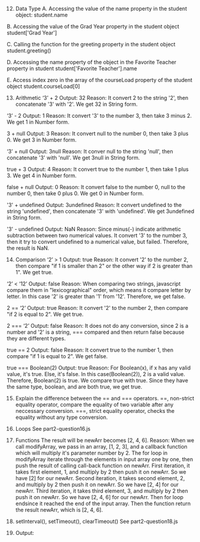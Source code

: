 12. Data Type
A. Accessing the value of the name property in the student object:
   student.name

B. Accessing the value of the Grad Year property in the student object
   student['Grad Year']

C. Calling the function for the greeting property in the student object
   student.greeting()

D. Accessing the name property of the object in the Favorite Teacher property in student
   student['Favorite Teacher'].name

E. Access index zero in the array of the courseLoad property of the student object
   student.courseLoad[0]

13. Arithmetic
‘3’ + 2
Output: 32
Reason: It convert 2 to the string '2', then concatenate '3' with '2'. We get 32 in String form.

‘3’ - 2
Output: 1
Reason: It convert '3' to the number 3, then take 3 minus 2. We get 1 in Number form.

3 + null
Output: 3
Reason: It convert null to the number 0, then take 3 plus 0. We get 3 in Number form.

‘3’ + null
Output: 3null
Reason: It conver null to the string 'null', then concatenate '3' with 'null'. We get 3null in String form. 

true + 3
Output: 4
Reason: It convert true to the number 1, then take 1 plus 3. We get 4 in Number form.

false + null
Output: 0
Reason: It convert false to the number 0, null to the number 0, then take 0 plus 0. We get 0 in Number form.

'3' + undefined
Output: 3undefined
Reason: It convert undefined to the string 'undefined', then concatenate '3' with 'undefined'. We get 3undefined in String form.

'3' - undefined
Output: NaN
Reason: Since minus(-) indicate arithmetic subtraction between two numerical values. It convert '3' to the number 3, then it try to convert undefined to a numerical value, but failed. Therefore, the result is NaN.

14. Comparison
‘2’ > 1
Output: true
Reason: It convert '2' to the number 2, then compare "if 1 is smaller than 2" or the other way if 2 is greater than 1". We get true.

‘2’ < ‘12’
Output: false
Reason: When comparing two strings, javascript compare them in "lexicographical" order, which means it compare letter by letter. In this case '2' is greater than '1' from '12'. Therefore, we get false.

2 == ‘2’
Output: true
Reason: It convert '2' to the number 2, then compare "if 2 is equal to 2". We get true.

2 === ‘2’
Output: false
Reason: It does not do any conversion, since 2 is a number and '2' is a string, === compared and then return false because they are different types.

true == 2
Output: false
Reason: It convert true to the number 1, then compare "if 1 is equal to 2". We get false.

true === Boolean(2)
Output: true
Reason: For Boolean(x), if x has any valid value, it's true. Else, it's false. In this case(Boolean(2)), 2 is a valid value. Therefore, Boolean(2) is true. We compare true with true. Since they have the same type, boolean, and are both true, we get true.

15. Explain the difference between the == and === operators.
==, non-strict equality operator, compare the equality of two variable after any neccessary conversion.
===, strict equality operator, checks the equality without any type conversion.

16. Loops
See part2-question16.js

17. Functions
The result will be newArr becomes [2, 4, 6].
Reason: When we call modifyArray, we pass in an array, [1, 2, 3], and a callback function which will multiply it's parameter number by 2. The for loop in modifyArray iterate through the elements in input array one by one, then push the result of calling call-back function on newArr. First iteration, it takes first element, 1, and multiply by 2 then push it on newArr. So we have [2] for our newArr. Second iteration, it takes second element, 2, and multiply by 2 then push it on newArr. So we have [2, 4] for our newArr. Third iteration, it takes third element, 3, and multiply by 2 then push it on newArr. So we have [2, 4, 6] for our newArr. Then for loop endsince it reached the end of the input array. Then the function return the result newArr, which is [2, 4, 6].

18. setInterval(), setTimeout(), clearTimeout()
See part2-question18.js

19. Output: 
